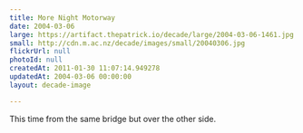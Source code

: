 ```yaml
---
title: More Night Motorway
date: 2004-03-06
large: https://artifact.thepatrick.io/decade/large/2004-03-06-1461.jpg
small: http://cdn.m.ac.nz/decade/images/small/20040306.jpg
flickrUrl: null
photoId: null
createdAt: 2011-01-30 11:07:14.949278
updatedAt: 2004-03-06 00:00:00
layout: decade-image

---
```

This time from the same bridge but over the other side.
